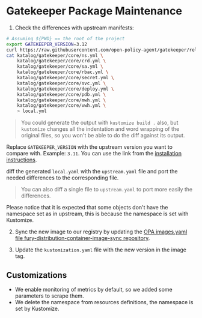 # Gatekeeper Package Maintenance

1. Check the differences with upstream manifests:

```bash
# Assuming ${PWD} == the root of the project
export GATEKEEPER_VERSION=3.12
curl https://raw.githubusercontent.com/open-policy-agent/gatekeeper/release-${GATEKEEPER_VERSION}/deploy/gatekeeper.yaml -o upstream.yaml
cat katalog/gatekeeper/core/ns.yml \
    katalog/gatekeeper/core/crd.yml \
    katalog/gatekeeper/core/sa.yml \
    katalog/gatekeeper/core/rbac.yml \
    katalog/gatekeeper/core/secret.yml \
    katalog/gatekeeper/core/svc.yml \
    katalog/gatekeeper/core/deploy.yml \
    katalog/gatekeeper/core/pdb.yml \
    katalog/gatekeeper/core/mwh.yml \
    katalog/gatekeeper/core/vwh.yml \
    > local.yml
```

> You could generate the output with `kustomize build .` also, but `kustomize` changes all the indentation and word wrapping of the original files, so you won't be able to do the diff against its output.

Replace `GATEKEEPER_VERSION` with the upstream version you want to compare with. Example: `3.11`.
You can use the link from the [installation instructions](https://open-policy-agent.github.io/gatekeeper/website/docs/install#deploying-a-release-using-prebuilt-image).

diff the generated `local.yaml` with the `upstream.yaml` file and port the needed differences to the corresponding file.

> You can also diff a single file to `upstream.yaml` to port more easily the differences.

Please notice that it is expected that some objects don't have the namespace set as in upstream, this is because the namespace is set with Kustomize.

2. Sync the new image to our registry by updating the [OPA images.yaml file fury-distribution-container-image-sync repository](https://github.com/sighupio/fury-distribution-container-image-sync/blob/main/modules/opa/images.yml).

3. Update the `kustomization.yaml` file with the new version in the image tag.

## Customizations

- We enable monitoring of metrics by default, so we added some parameters to scrape them.
- We delete the namespace from resources definitions, the namespace is set by Kustomize.

